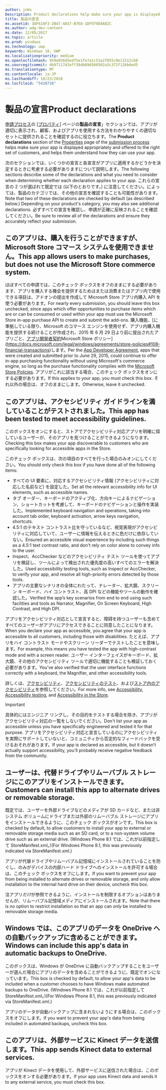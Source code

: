 ```yaml
---
author: jnHs
Description: Product declarations help make sure your app is displayed appropriately in the Microsoft Store and offered to the right set of customers.
title: 製品の宣言
ms.assetid: 3AF618F3-2B47-4A57-B7E8-1DF979D4A82C
ms.author: wdg-dev-content
ms.date: 12/05/2017
ms.topic: article
ms.prod: windows
ms.technology: uwp
keywords: Windows 10, UWP
ms.localizationpriority: medium
ms.openlocfilehash: 959e056d5edf5e1fe7a1c51a2f855c9e11512cb0
ms.sourcegitcommit: 4b97117d3aff38db89d560502a3c372f12bb6ed5
ms.translationtype: MT
ms.contentlocale: ja-JP
ms.lasthandoff: 10/23/2018
ms.locfileid: "5430728"
---
```

# <a name="product-declarations"></a><span data-ttu-id="1e91c-103">製品の宣言</span><span class="sxs-lookup"><span data-stu-id="1e91c-103">Product declarations</span></span>

<span data-ttu-id="1e91c-104">[申請プロセス](app-submissions.md)の [[プロパティ](enter-app-properties.md)] ページの**製品の宣言**」セクションでは、アプリが適切に表示され、顧客、およびアプリを使用する方法をわかりやすくの適切なセットに提供されることを確認するのに役立ちます。</span><span class="sxs-lookup"><span data-stu-id="1e91c-104">The **Product declarations** section of the [Properties](enter-app-properties.md) page of the [submission process](app-submissions.md) helps make sure your app is displayed appropriately and offered to the right set of customers, and helps them understand how they can use your app.</span></span>

<span data-ttu-id="1e91c-105">次のセクションでは、いくつかの宣言と各宣言がアプリに適用するかどうかを決定するときに考慮する必要がありますについて説明します。</span><span class="sxs-lookup"><span data-stu-id="1e91c-105">The following sections describe some of the declarations and what you need to consider when determining whether each declaration applies to your app.</span></span> <span data-ttu-id="1e91c-106">これらの宣言の 2 つが選ばれて既定では (以下のとおりです。) に注意してください。によっては、製品のカテゴリでは、その他の宣言を確認することも可能性があります。</span><span class="sxs-lookup"><span data-stu-id="1e91c-106">Note that two of these declarations are checked by default (as described below.) Depending on your product's category, you may also see additional declarations.</span></span> <span data-ttu-id="1e91c-107">必ずすべての宣言を確認し、申請が正確に反映されることを確認してください。</span><span class="sxs-lookup"><span data-stu-id="1e91c-107">Be sure to review all of the declarations and ensure they accurately reflect your submission.</span></span>

## <a name="this-app-allows-users-to-make-purchases-but-does-not-use-the-microsoft-store-commerce-system"></a><span data-ttu-id="1e91c-108">このアプリは、購入を行うことができますが、Microsoft Store コマース システムを使用できません。</span><span class="sxs-lookup"><span data-stu-id="1e91c-108">This app allows users to make purchases, but does not use the Microsoft Store commerce system.</span></span>

<span data-ttu-id="1e91c-109">ほぼすべての申請では、このチェック ボックスをオフのままにする必要があります、アプリを購入する機会を提供するためはまたは消費またはアプリ内で使用できる項目は、アドオンの提出を作成して Microsoft Store アプリ内購入 API を使う必要があります。</span><span class="sxs-lookup"><span data-stu-id="1e91c-109">For nearly every submission, you should leave this box unchecked, since apps which offer opportunities to purchase items which are or can be consumed or used within your app must use the Microsoft Store in-app purchase API to create and submit the add-ons.</span></span> <span data-ttu-id="1e91c-110">購入機能、[に準拠している限り、Microsoft のコマース エンジンを使用せず、アプリ内購入機能を提供する続けることが作成され、2015 年 6 月 29 日より前に提出されたアプリごと、[アプリ開発者契約](https://docs.microsoft.com/legal/windows/agreements/app-developer-agreement)Microsoft Store ポリシー](https://docs.microsoft.com/legal/windows/agreements/store-policies#108-financial-transactions)します。</span><span class="sxs-lookup"><span data-stu-id="1e91c-110">Per the [App Developer Agreement](https://docs.microsoft.com/legal/windows/agreements/app-developer-agreement), apps that were created and submitted prior to June 29, 2015, could continue to offer in-app purchasing functionality without using Microsoft's commerce engine, so long as the purchase functionality complies with the [Microsoft Store Policies](https://docs.microsoft.com/legal/windows/agreements/store-policies#108-financial-transactions).</span></span> <span data-ttu-id="1e91c-111">アプリがこれに該当する場合、このチェック ボックスをオンにする必要があります。</span><span class="sxs-lookup"><span data-stu-id="1e91c-111">If this applies to your app, you must check this box.</span></span> <span data-ttu-id="1e91c-112">それ以外の場合は、オフのままにします。</span><span class="sxs-lookup"><span data-stu-id="1e91c-112">Otherwise, leave it unchecked.</span></span>

## <a name="this-app-has-been-tested-to-meet-accessibility-guidelines"></a><span data-ttu-id="1e91c-113">このアプリは、アクセシビリティ ガイドラインを満していることがテストされました。</span><span class="sxs-lookup"><span data-stu-id="1e91c-113">This app has been tested to meet accessibility guidelines.</span></span>

<span data-ttu-id="1e91c-114">このボックスをオンにすると、ストアでアクセシビリティ対応アプリを明確に探しているユーザーが、そのアプリを見つけることができるようになります。</span><span class="sxs-lookup"><span data-stu-id="1e91c-114">Checking this box makes your app discoverable to customers who are specifically looking for accessible apps in the Store.</span></span>

<span data-ttu-id="1e91c-115">このチェック ボックスは、次の項目のすべてを行った場合のみオンにしてください。</span><span class="sxs-lookup"><span data-stu-id="1e91c-115">You should only check this box if you have done all of the following items:</span></span>

-   <span data-ttu-id="1e91c-116">すべての UI 要素に、対応するアクセシビリティ情報 (アクセシビリティに対応した名前など) を設定した。</span><span class="sxs-lookup"><span data-stu-id="1e91c-116">Set all the relevant accessibility info for UI elements, such as accessible names.</span></span>
-   <span data-ttu-id="1e91c-117">タブ オーダー、キーボードのアクティブ化、方向キーによるナビゲーション、ショートカットを考慮して、キーボードのナビゲーションと操作を実装した。</span><span class="sxs-lookup"><span data-stu-id="1e91c-117">Implemented keyboard navigation and operations, taking into account tab order, keyboard activation, arrow keys navigation, shortcuts.</span></span>
-   <span data-ttu-id="1e91c-118">4.5:1 のテキスト コントラスト比を守っているなど、視覚表現がアクセシビリティに対応していて、ユーザーに情報を伝えるときに色だけに依存していない。</span><span class="sxs-lookup"><span data-stu-id="1e91c-118">Ensured an accessible visual experience by including such things as a 4.5:1 text contrast ratio, and don't rely on color alone to convey info to the user.</span></span>
-   <span data-ttu-id="1e91c-119">Inspect、AccChecker などのアクセシビリティ テスト ツールを使ってアプリを検証し、ツールによって検出された優先度の高いすべてのエラーを解決した。</span><span class="sxs-lookup"><span data-stu-id="1e91c-119">Used accessibility testing tools, such as Inspect or AccChecker, to verify your app, and resolve all high-priority errors detected by those tools.</span></span>
-   <span data-ttu-id="1e91c-120">アプリの主要なシナリオの全体にわたって、ナレーター、拡大鏡、スクリーン キーボード、ハイ コントラスト、高 DPI などの機能やツールの動作を確認した。</span><span class="sxs-lookup"><span data-stu-id="1e91c-120">Verified the app’s key scenarios from end to end using such facilities and tools as Narrator, Magnifier, On Screen Keyboard, High Contrast, and High DPI.</span></span>

<span data-ttu-id="1e91c-121">アプリをアクセシビリティ対応として宣言すると、障碍を持つユーザーも含めてすべてのユーザーがアプリにアクセスできることに同意したことになります。</span><span class="sxs-lookup"><span data-stu-id="1e91c-121">When you declare your app as accessible, you agree that your app is accessible to all customers, including those with disabilities.</span></span> <span data-ttu-id="1e91c-122">たとえば、アプリをハイ コントラスト モードやスクリーン リーダーでテストしたことを意味します。</span><span class="sxs-lookup"><span data-stu-id="1e91c-122">For example, this means you have tested the app with high-contrast mode and with a screen reader.</span></span> <span data-ttu-id="1e91c-123">ユーザー インターフェイスがキーボード、拡大鏡、その他のアクセシビリティ ツールで適切に機能することも検証しておく必要があります。</span><span class="sxs-lookup"><span data-stu-id="1e91c-123">You've also verified that the user interface functions correctly with a keyboard, the Magnifier, and other accessibility tools.</span></span>

<span data-ttu-id="1e91c-124">詳しくは、[アクセシビリティ](../design/accessibility/accessibility.md)、[アクセシビリティのテスト](../design/accessibility/accessibility-testing.md)、および[ストア内のアクセシビリティ](../design/accessibility/accessibility-in-the-store.md)を参照してください。</span><span class="sxs-lookup"><span data-stu-id="1e91c-124">For more info, see [Accessibility](../design/accessibility/accessibility.md), [Accessibility testing](../design/accessibility/accessibility-testing.md), and [Accessibility in the Store](../design/accessibility/accessibility-in-the-store.md).</span></span>

> [!IMPORTANT]
> <span data-ttu-id="1e91c-125">具体的にはエンジニア リングし、その目的をテストする場合を除き、アプリがアクセシビリティ対応の一覧をしないでください。</span><span class="sxs-lookup"><span data-stu-id="1e91c-125">Don't list your app as accessible unless you have specifically engineered and tested it for that purpose.</span></span> <span data-ttu-id="1e91c-126">アプリをアクセシビリティ対応と宣言しているのにアクセシビリティを実際にサポートしていないと、コミュニティから否定的なフィードバックを受けるおそれがあります。</span><span class="sxs-lookup"><span data-stu-id="1e91c-126">If your app is declared as accessible, but it doesn’t actually support accessibility, you'll probably receive negative feedback from the community.</span></span>

## <a name="customers-can-install-this-app-to-alternate-drives-or-removable-storage"></a><span data-ttu-id="1e91c-127">ユーザーは、代替ドライブやリムーバブル ストレージにこのアプリをインストールできます。</span><span class="sxs-lookup"><span data-stu-id="1e91c-127">Customers can install this app to alternate drives or removable storage.</span></span>

<span data-ttu-id="1e91c-128">既定では、ユーザーを外部ドライブなどのメディアが SD カードなど、または非システム ボリュームにドライブまたは外部のリムーバブル ストレージにアプリをインストールできるように、このチェック ボックスがオンです。</span><span class="sxs-lookup"><span data-stu-id="1e91c-128">This box is checked by default, to allow customers to install your app to external or removable storage media such as an SD card, or to a non-system volume drive such as an external drive.</span></span> <span data-ttu-id="1e91c-129">(Windows Phone 8.1 では、これが以前指定して StoreManifest.xml。)</span><span class="sxs-lookup"><span data-stu-id="1e91c-129">(For Windows Phone 8.1, this was previously indicated via StoreManifest.xml.)</span></span>

<span data-ttu-id="1e91c-130">アプリが代替ドライブやリムーバブル記憶域にインストールされていることを防ぐし、のみがデバイスの内部ハード ドライブへのインストールを許可する場合は、このチェック ボックスをオフにします。</span><span class="sxs-lookup"><span data-stu-id="1e91c-130">If you want to prevent your app from being installed to alternate drives or removable storage, and only allow installation to the internal hard drive on their device, uncheck this box.</span></span>

<span data-ttu-id="1e91c-131">注アプリ*だけ*が参照できるように、インストールを制限するオプションはありませんが、リムーバブル記憶域メディアにインストールされます。</span><span class="sxs-lookup"><span data-stu-id="1e91c-131">Note that there is no option to restrict installation so that an app can *only* be installed to removable storage media.</span></span>


## <a name="windows-can-include-this-apps-data-in-automatic-backups-to-onedrive"></a><span data-ttu-id="1e91c-132">Windows では、このアプリのデータを OneDrive への自動バックアップに含めることができます。</span><span class="sxs-lookup"><span data-stu-id="1e91c-132">Windows can include this app's data in automatic backups to OneDrive.</span></span>

<span data-ttu-id="1e91c-133">このボックスは、Windows が OneDrive に自動バックアップすることをユーザーが選んだ場合にアプリのデータを含めることができるように、既定でオンになっています。</span><span class="sxs-lookup"><span data-stu-id="1e91c-133">This box is checked by default, to allow your app's data to be included when a customer chooses to have Windows make automated backups to OneDrive.</span></span> <span data-ttu-id="1e91c-134">(Windows Phone 8.1 では、これが以前指定して StoreManifest.xml。)</span><span class="sxs-lookup"><span data-stu-id="1e91c-134">(For Windows Phone 8.1, this was previously indicated via StoreManifest.xml.)</span></span>

<span data-ttu-id="1e91c-135">アプリのデータが自動バックアップに含まれないようにする場合は、このボックスをオフにします。</span><span class="sxs-lookup"><span data-stu-id="1e91c-135">If you want to prevent your app's data from being included in automated backups, uncheck this box.</span></span>


## <a name="this-app-sends-kinect-data-to-external-services"></a><span data-ttu-id="1e91c-136">このアプリは、外部サービスに Kinect データを送信します。</span><span class="sxs-lookup"><span data-stu-id="1e91c-136">This app sends Kinect data to external services.</span></span> 

<span data-ttu-id="1e91c-137">アプリが Kinect データを使用して、外部サービスに送信された場合は、このボックスをオンする必要があります。</span><span class="sxs-lookup"><span data-stu-id="1e91c-137">If your app uses Kinect data and sends it to any external service, you must check this box.</span></span>



 

 

 




